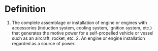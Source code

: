 # Definition

1.  The complete assemblage or installation of engine or engines with
    accessories (induction system, cooling system, ignition system,
    etc.) that generates the motive power for a self-propelled vehicle
    or vessel such as an aircraft, rocket, etc. 2. An engine or engine
    installation regarded as a source of power.
